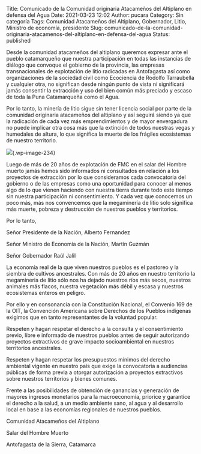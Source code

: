 Title: Comunicado de la Comunidad originaria Atacameños del Altiplano en defensa del Agua
Date: 2021-03-23 12:02
Author: pucara
Category: Sin categoría
Tags: Comunidad Atacameños del Altiplano, Gobernador, Litio, Ministro de economía, presidente
Slug: comunicado-de-la-comunidad-originaria-atacamenos-del-altiplano-en-defensa-del-agua
Status: published

<!-- wp:paragraph -->

Desde la comunidad atacameños del altiplano queremos expresar ante el pueblo catamarqueño que nuestra participación en todas las instancias de diálogo que convoque el gobierno de la provincia, las empresas transnacionales de explotación de litio radicadas en Antofagasta así como organizaciones de la sociedad civil como Ecociencia de Rodolfo Tarraubella y cualquier otra, no significan desde ningún punto de vista ni significará jamás consentir la extracción y uso del bien común más preciado y escaso de toda la Puna Catamarqueña como el Agua.

<!-- /wp:paragraph -->

<!-- wp:paragraph -->

Por lo tanto, la minería de litio sigue sin tener licencia social por parte de la comunidad originaria atacameños del altiplano y así seguirá siendo ya que la radicación de cada vez más emprendimientos y de mayor envergadura no puede implicar otra cosa más que la extinción de todos nuestras vegas y humedales de altura, lo que significa la muerte de los frágiles ecosistemas de nuestro territorio.

<!-- /wp:paragraph -->

<!-- wp:image {"id":234,"sizeSlug":"medium","linkDestination":"none"} -->

![](http://asamblea-pucara.ar/wp-content/uploads/2020/08/Logo-atacameños-300x300.png){.wp-image-234}

<!-- /wp:image -->

<!-- wp:paragraph -->

Luego de más de 20 años de explotación de FMC en el salar del Hombre muerto jamás hemos sido informados ni consultados en relación a los proyectos de extracción por lo que consideramos cada convocatoria del gobierno o de las empresas como una oportunidad para conocer al menos algo de lo que vienen haciendo con nuestra tierra durante todo este tiempo sin nuestra participación ni consentimiento. Y cada vez que conocemos un poco más, más nos convencemos que la megaminería de litio solo significa más muerte, pobreza y destrucción de nuestros pueblos y territorios.

<!-- /wp:paragraph -->

<!-- wp:paragraph -->

Por lo tanto,

<!-- /wp:paragraph -->

<!-- wp:paragraph -->

Señor Presidente de la Nación, Alberto Fernandez

<!-- /wp:paragraph -->

<!-- wp:paragraph -->

Señor Ministro de Economía de la Nación, Martín Guzmán

<!-- /wp:paragraph -->

<!-- wp:paragraph -->

Señor Gobernador Raúl Jalil

<!-- /wp:paragraph -->

<!-- wp:paragraph -->

La economía real de la que viven nuestros pueblos es el pastoreo y la siembra de cultivos ancestrales. Con más de 20 años en nuestro territorio la megamineria de litio sólo nos ha dejado nuestros ríos más secos, nuestros animales más flacos, nuestra vegetación más débil y escasa y nuestros ecosistemas enteros en peligro.

<!-- /wp:paragraph -->

<!-- wp:paragraph -->

Por ello y en consonancia con la Constitución Nacional, el Convenio 169 de la OIT, la Convención Americana sobre Derechos de los Pueblos indígenas exigimos que en tanto representantes de la voluntad popular.

<!-- /wp:paragraph -->

<!-- wp:paragraph -->

Respeten y hagan respetar el derecho a la consulta y el consentimiento previo, libre e informado de nuestros pueblos antes de seguir autorizando proyectos extractivos de grave impacto socioambiental en nuestros territorios ancestrales.

<!-- /wp:paragraph -->

<!-- wp:paragraph -->

Respeten y hagan respetar los presupuestos mínimos del derecho ambiental vigente en nuestro país que exige la convocatoria a audiencias públicas de forma previa a otorgar autorización a proyectos extractivos sobre nuestros territorios y bienes comunes.

<!-- /wp:paragraph -->

<!-- wp:paragraph -->

Frente a las posibilidades de obtención de ganancias y generación de mayores ingresos monetarios para la macroeconomía, priorice y garantice el derecho a la salud, a un medio ambiente sano, al agua y al desarrollo local en base a las economías regionales de nuestros pueblos.

<!-- /wp:paragraph -->

<!-- wp:paragraph -->

Comunidad Atacameños del Altiplano

<!-- /wp:paragraph -->

<!-- wp:paragraph -->

Salar del Hombre Muerto

<!-- /wp:paragraph -->

<!-- wp:paragraph -->

Antofagasta de la Sierra, Catamarca

<!-- /wp:paragraph -->
